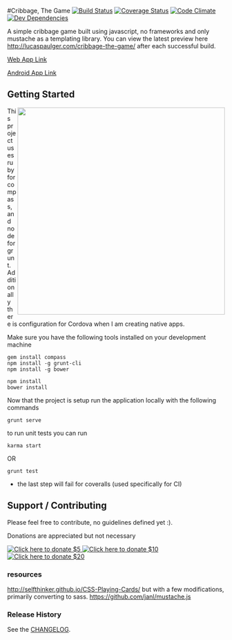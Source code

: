#Cribbage, The Game 
[![Build Status](https://travis-ci.org/lpaulger/cribbage-the-game.svg?branch=master)](https://travis-ci.org/lpaulger/cribbage-the-game)
[![Coverage Status](https://coveralls.io/repos/lpaulger/cribbage-the-game/badge.svg?branch=master)](https://coveralls.io/r/lpaulger/cribbage-the-game?branch=master)
[![Code Climate](https://codeclimate.com/github/lpaulger/cribbage-the-game/badges/gpa.svg)](https://codeclimate.com/github/lpaulger/cribbage-the-game)
[![Dev Dependencies](https://david-dm.org/lpaulger/cribbage-the-game/dev-status.svg)](https://david-dm.org/lpaulger/cribbage-the-game#info=devDependencies&view=table)

A simple cribbage game built using javascript, no frameworks and only mustache as a templating library.
You can view the latest preview here http://lucaspaulger.com/cribbage-the-game/ after each successful build.

[Web App Link](http://lucaspaulger.com/cribbage-the-game/)

[Android App Link](https://play.google.com/store/apps/details?id=com.lucaspaulger.cribbagegame)

## Getting Started
<img align="right" height="480" src="http://lucaspaulger.com/images/2014-11-19/cribbage-the-game-demo.gif">
This project uses ruby for compass, and node for grunt. Additionally there is configuration for Cordova when I am creating native apps.

Make sure you have the following tools installed on your development machine
```shell
gem install compass
npm install -g grunt-cli
npm install -g bower
```

```shell
npm install
bower install
```

Now that the project is setup run the application locally with the following commands
```shell
grunt serve
```

to run unit tests you can run
```shell
karma start
```
OR
```shell
grunt test
```
* the last step will fail for coveralls (used specifically for CI)

## Support / Contributing

Please feel free to contribute, no guidelines defined yet :).

Donations are appreciated but not necessary

<a href="https://www.bountysource.com/cart?amount=5&amp;currency=USD&amp;team_id=lucas-paulger" target="_blank">
  <img alt="Click here to donate $5" border="0" src="http://img.shields.io/badge/donate-$5-brightgreen.svg">
</a>
<a href="https://www.bountysource.com/cart?amount=10&amp;currency=USD&amp;team_id=lucas-paulger" target="_blank">
  <img alt="Click here to donate $10" border="0" src="http://img.shields.io/badge/donate-$10-brightgreen.svg">
</a>
<a href="https://www.bountysource.com/cart?amount=20&amp;currency=USD&amp;team_id=lucas-paulger" target="_blank">
  <img alt="Click here to donate $20" border="0" src="http://img.shields.io/badge/donate-$20-brightgreen.svg">
</a>

### resources

http://selfthinker.github.io/CSS-Playing-Cards/ but with a few modifications, primarily converting to sass.
https://github.com/janl/mustache.js

### Release History
See the [CHANGELOG](CHANGELOG).
